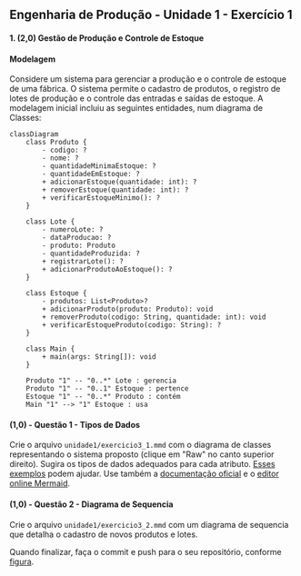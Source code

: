 ## Engenharia de Produção - Unidade 1 - Exercício 1

#### 1. (2,0) **Gestão de Produção e Controle de Estoque**

#### Modelagem
Considere um sistema para gerenciar a produção e o controle de estoque de uma fábrica. O sistema permite o cadastro de produtos, o registro de lotes de produção e o controle das entradas e saídas de estoque. A modelagem inicial incluiu as seguintes entidades, num diagrama de Classes:

```mermaid
classDiagram
    class Produto {
        - codigo: ?
        - nome: ?
        - quantidadeMinimaEstoque: ?
        - quantidadeEmEstoque: ?
        + adicionarEstoque(quantidade: int): ?
        + removerEstoque(quantidade: int): ?
        + verificarEstoqueMinimo(): ?
    }

    class Lote {
        - numeroLote: ?
        - dataProducao: ?
        - produto: Produto
        - quantidadeProduzida: ?
        + registrarLote(): ?
        + adicionarProdutoAoEstoque(): ?
    }

    class Estoque {
        - produtos: List<Produto>?
        + adicionarProduto(produto: Produto): void
        + removerProduto(codigo: String, quantidade: int): void
        + verificarEstoqueProduto(codigo: String): ?
    }

    class Main {
        + main(args: String[]): void
    }

    Produto "1" -- "0..*" Lote : gerencia
    Produto "1" -- "0..1" Estoque : pertence
    Estoque "1" -- "0..*" Produto : contém
    Main "1" --> "1" Estoque : usa

```
#### (1,0) - Questão 1 - Tipos de Dados

Crie o arquivo `unidade1/exercicio3_1.mmd` com o diagrama de classes representando o sistema proposto (clique em "Raw" no canto superior direito). Sugira os tipos de dados adequados para cada atributo. [Esses exemplos](gabaritosAula3) podem ajudar. Use também a [documentação oficial](https://mermaid.js.org/syntax/flowchart.html) e o [editor online Mermaid](https://mermaid.live/). 

#### (1,0) - Questão 2 - Diagrama de Sequencia

Crie o arquivo `unidade1/exercicio3_2.mmd` com um diagrama de sequencia que detalha o cadastro de novos produtos e lotes.
    
Quando finalizar, faça o commit e push para o seu repositório, conforme [figura](https://drive.google.com/open?id=1dV5TwUdMxSmh80sx13epVcJFewIT_MVk).
